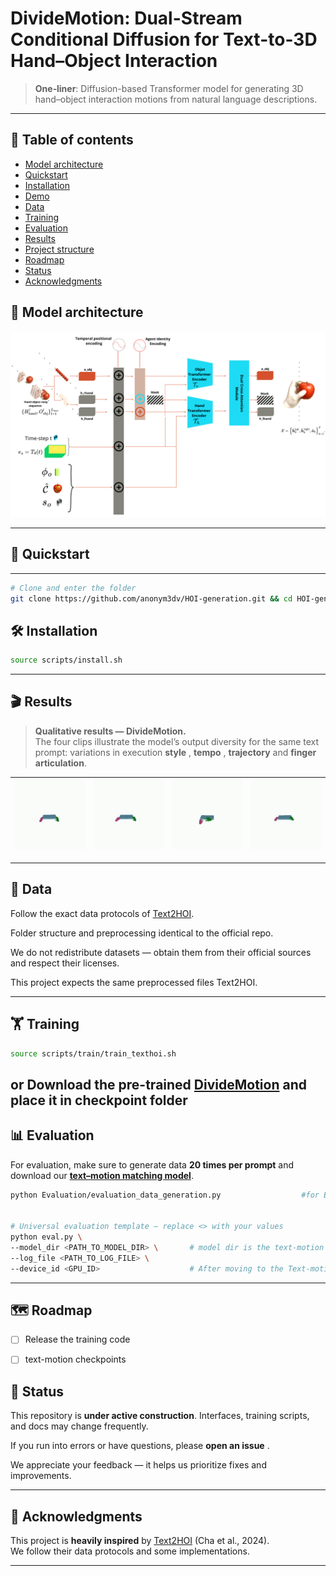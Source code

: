 # DivideMotion: Dual-Stream Conditional Diffusion for Text-to-3D Hand–Object Interaction

> **One‑liner**: Diffusion-based Transformer model for generating 3D hand–object interaction motions from natural language descriptions.



---

## 🧭 Table of contents


* [Model architecture](#-model-architecture)
* [Quickstart](#-quickstart)
* [Installation](#-installation)
* [Demo](#-Results)
* [Data](#-data)
* [Training](#-training)
* [Evaluation](#-evaluation)
* [Results](#-results)
* [Project structure](#-project-structure)
* [Roadmap](#-roadmap)
* [Status](#-status)
* [Acknowledgments](#-Acknowledgments)




## 🧱 Model architecture

![Architecture](assets/pipelinee.png)


---

## 🚀 Quickstart
----
```bash
# Clone and enter the folder
git clone https://github.com/anonym3dv/HOI-generation.git && cd HOI-generation

```

## 🛠️ Installation



```bash
source scripts/install.sh
```

------


## 🎬 Results

> **Qualitative results — DivideMotion.**  
> The four clips illustrate the model’s output diversity for the same text prompt: variations in execution **style** , **tempo** , **trajectory**  and **finger articulation**.  


| [![Demo 1](assets/demo1.gif)](assets/demo1.mp4) | [![Demo 2](assets/demo2.gif)](assets/demo2.mp4) | [![Demo 3](assets/demo3.gif)](assets/demo3.mp4) | [![Demo 4](assets/demo4.gif)](assets/demo4.mp4) |
|---|---|---|---|


---

## 📂 Data

Follow the exact data protocols of [Text2HOI](https://github.com/JunukCha/Text2HOI/tree/main).

Folder structure and preprocessing identical to the official repo.

We do not redistribute datasets — obtain them from their official sources and respect their licenses.

This project expects the same preprocessed files Text2HOI.


---

## 🏋️ Training

```bash
source scripts/train/train_texthoi.sh
```
or Download the pre-trained **[DivideMotion](<MODEL_LINK>)** and place it in checkpoint folder
---

## 📊 Evaluation

For evaluation, make sure to generate data **20 times per prompt** and download our **[text–motion matching model](<MODEL_LINK>)**.


```bash
python Evaluation/evaluation_data_generation.py                  #for Evaluation data on test set


# Universal evaluation template — replace <> with your values
python eval.py \
--model_dir <PATH_TO_MODEL_DIR> \       # model dir is the text-motion match model downloaded
--log_file <PATH_TO_LOG_FILE> \
--device_id <GPU_ID>                    # After moving to the Text-motion-match folder 
```

---


## 🗺️ Roadmap

* [ ] Release the training code
* [ ] text-motion checkpoints



## 🚧 Status

This repository is **under active construction**. Interfaces, training scripts, and docs may change frequently.

If you run into errors or have questions, please **open an issue** .

We appreciate your feedback — it helps us prioritize fixes and improvements.

---
## 🙏 Acknowledgments

This project is **heavily inspired** by [Text2HOI](https://github.com/JunukCha/Text2HOI) (Cha et al., 2024).  
We follow their data protocols and some implementations.  


---
